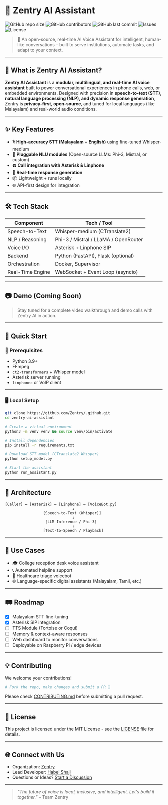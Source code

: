 # 🤖 Zentry AI Assistant

![GitHub repo size](https://img.shields.io/github/repo-size/Zentry/.github)
![GitHub contributors](https://img.shields.io/github/contributors/Zentry/.github)
![GitHub last commit](https://img.shields.io/github/last-commit/Zentry/.github)
![Issues](https://img.shields.io/github/issues/Zentry/.github)
![License](https://img.shields.io/github/license/Zentry/.github)

> 🚀 An open-source, real-time AI Voice Assistant for intelligent, human-like conversations – built to serve institutions, automate tasks, and adapt to your context.

---

## 🧠 What is Zentry AI Assistant?

**Zentry AI Assistant** is a **modular, multilingual, and real-time AI voice assistant** built to power conversational experiences in phone calls, web, or embedded environments. Designed with precision in **speech-to-text (STT), natural language processing (NLP), and dynamic response generation**, Zentry is **privacy-first, open-source**, and tuned for local languages (like Malayalam) and real-world audio conditions.

---

## ✨ Key Features

- 🎙️ **High-accuracy STT (Malayalam + English)** using fine-tuned Whisper-medium
- 🧩 **Pluggable NLU modules** (Open-source LLMs: Phi-3, Mistral, or custom)
- ☎️ **Call integration with Asterisk & Linphone**
- 💬 **Real-time response generation**
- 📦 Lightweight + runs locally
- 🌐 API-first design for integration

---

## 🛠️ Tech Stack

| Component        | Tech / Tool                                |
|------------------|---------------------------------------------|
| Speech-to-Text   | Whisper-medium (CTranslate2)                |
| NLP / Reasoning  | Phi-3 / Mistral / LLaMA / OpenRouter        |
| Voice I/O        | Asterisk + Linphone SIP                     |
| Backend          | Python (FastAPI), Flask (optional)          |
| Orchestration    | Docker, Supervisor                          |
| Real-Time Engine | WebSocket + Event Loop (asyncio)            |

---

## 📷 Demo (Coming Soon)

> Stay tuned for a complete video walkthrough and demo calls with Zentry AI in action.

---

## 🚀 Quick Start

### 🔧 Prerequisites

- Python 3.9+
- FFmpeg
- `ct2-transformers` + Whisper model
- Asterisk server running
- `linphonec` or VoIP client

---

### 🖥️ Local Setup

```bash
git clone https://github.com/Zentry/.github.git
cd zentry-ai-assistant

# Create a virtual environment
python3 -m venv venv && source venv/bin/activate

# Install dependencies
pip install -r requirements.txt

# Download STT model (CTranslate2 Whisper)
python setup_model.py

# Start the assistant
python run_assistant.py
````

---

## 🔁 Architecture

```text
[Caller] ↔ [Asterisk] ↔ [Linphone] ↔ [VoiceBot.py]
                              ↓
                 [Speech-to-Text (Whisper)]
                              ↓
                  [LLM Inference / Phi-3]
                              ↓
                 [Text-to-Speech / Playback]
```

---

## 🧪 Use Cases

* 🎓 College reception desk voice assistant
* 📞 Automated helpline support
* 🏥 Healthcare triage voicebot
* 🌐 Language-specific digital assistants (Malayalam, Tamil, etc.)

---

## 🛤️ Roadmap

* [x] Malayalam STT fine-tuning
* [x] Asterisk SIP integration
* [ ] TTS Module (Tortoise or Coqui)
* [ ] Memory & context-aware responses
* [ ] Web dashboard to monitor conversations
* [ ] Deployable on Raspberry Pi / edge devices

---

## 💡 Contributing

We welcome your contributions!

```bash
# Fork the repo, make changes and submit a PR 🚀
```

Please check [CONTRIBUTING.md](https://github.com/Zentry/.github/blob/main/CONTRIBUTING.md) before submitting a pull request.

---

## 📜 License

This project is licensed under the MIT License - see the [LICENSE](LICENSE) file for details.

---

## 🌐 Connect with Us

* Organization: [Zentry](https://github.com/Zentry)
* Lead Developer: [Habel Shaji](https://github.com/habelshaji)
* Questions or Ideas? [Start a Discussion](https://github.com/Zentry/.github/discussions)

---

> *"The future of voice is local, inclusive, and intelligent. Let's build it together."* – Team Zentry
